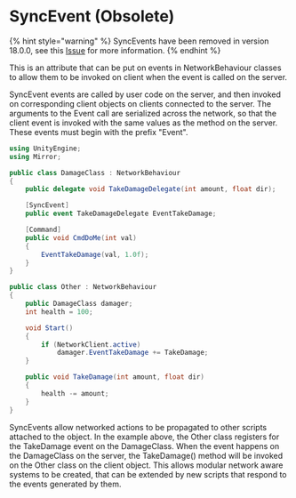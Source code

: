 # SyncEvent (Obsolete)

{% hint style="warning" %}
SyncEvents have been removed in version 18.0.0, see this [Issue](https://github.com/vis2k/Mirror/pull/2178) for more information.
{% endhint %}

This is an attribute that can be put on events in NetworkBehaviour classes to allow them to be invoked on client when the event is called on the server.

SyncEvent events are called by user code on the server, and then invoked on corresponding client objects on clients connected to the server. The arguments to the Event call are serialized across the network, so that the client event is invoked with the same values as the method on the server. These events must begin with the prefix "Event".

```csharp
using UnityEngine;
using Mirror;

public class DamageClass : NetworkBehaviour
{
    public delegate void TakeDamageDelegate(int amount, float dir);

    [SyncEvent]
    public event TakeDamageDelegate EventTakeDamage;

    [Command]
    public void CmdDoMe(int val)
    {
        EventTakeDamage(val, 1.0f);
    }
}

public class Other : NetworkBehaviour
{
    public DamageClass damager;
    int health = 100;

    void Start()
    {
        if (NetworkClient.active)
            damager.EventTakeDamage += TakeDamage;
    }

    public void TakeDamage(int amount, float dir)
    {
        health -= amount;
    }
}
```

SyncEvents allow networked actions to be propagated to other scripts attached to the object. In the example above, the Other class registers for the TakeDamage event on the DamageClass. When the event happens on the DamageClass on the server, the TakeDamage() method will be invoked on the Other class on the client object. This allows modular network aware systems to be created, that can be extended by new scripts that respond to the events generated by them.
